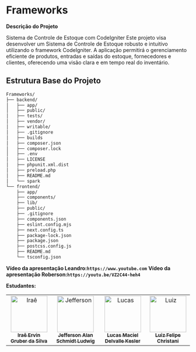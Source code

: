 # Frameworks

**Descrição do Projeto**

Sistema de Controle de Estoque com CodeIgniter
Este projeto visa desenvolver um Sistema de Controle de Estoque robusto e intuitivo utilizando o framework CodeIgniter. A aplicação permitirá o gerenciamento eficiente de produtos, entradas e saídas do estoque, fornecedores e clientes, oferecendo uma visão clara e em tempo real do inventário.

## Estrutura Base do Projeto
```bash
Frameworks/
├── backend/
│   ├── app/
│   ├── public/
│   ├── tests/
│   ├── vendor/
│   ├── writable/
│   ├── .gitignore
│   ├── builds
│   ├── composer.json
│   ├── composer.lock
│   ├── .env
│   ├── LICENSE
│   ├── phpunit.xml.dist
│   ├── preload.php
│   ├── README.md
│   └── spark
└── frontend/
    ├── app/
    ├── components/
    ├── lib/
    ├── public/
    ├── .gitignore
    ├── components.json
    ├── eslint.config.mjs
    ├── next.config.ts
    ├── package-lock.json  
    ├── package.json       
    ├── postcss.config.js  
    ├── README.md
    └── tsconfig.json 
```

**Vídeo da apresentação Leandro:`https://www.youtube.com`**
**Vídeo da apresentação Roberson:`https://youtu.be/VZ2C44-heh4`**

**Estudantes:**

<table>
  <tr>
    <td align="center">
      <a href="#">
        <img src="https://avatars.githubusercontent.com/u/165969703?v=4" width="100px;" alt="Iraê"/><br>
        <sub>
          <b>Iraê Ervin Gruber da Silva</b>
        </sub>
      </a>
    </td>
    <td align="center">
      <a href="#">
        <img src="https://avatars.githubusercontent.com/u/165967253?s=96&v=4" width="100px;" alt="Jefferson"/><br>
        <sub>
          <b>Jefferson Alan Schmidt Ludwig</b>
        </sub>
      </a>
    </td>
    <td align="center">
      <a href="#">
        <img src="https://avatars.githubusercontent.com/u/166339825?v=4" width="100px;" alt="Lucas"/><br>
        <sub>
          <b>Lucas Maciel Delvalle Kesler</b>
        </sub>
      </a>
    </td>
  <td align="center">
      <a href="#">
        <img src="https://avatars.githubusercontent.com/u/166182040?v=4" width="100px;" alt="Luiz"/><br>
        <sub>
          <b>Luiz Felipe Christani</b>
        </sub>
      </a>
    </td>
  </tr>
</table>

